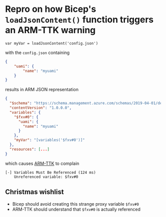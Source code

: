 # Repro on how Bicep's `loadJsonContent()` function triggers an ARM-TTK warning

```bicep
var myVar = loadJsonContent('config.json')
```

with the `config.json` containing

```json
{
	"uami": {
		"name": "myuami"
	} 
}
```

results in ARM JSON representation

```json
{
  "$schema": "https://schema.management.azure.com/schemas/2019-04-01/deploymentTemplate.json#",
  "contentVersion": "1.0.0.0",
  "variables": {
    "$fxv#0": {
      "uami": {
        "name": "myuami"
      }
    },
    "myVar": "[variables('$fxv#0')]"
  },
  "resources": [...]
}
```

which causes [ARM-TTK](https://github.com/Azure/arm-ttk) to complain

```text
[-] Variables Must Be Referenced (124 ms)
    Unreferenced variable: $fxv#0
```

## Christmas wishlist

- Bicep should avoid creating this strange proxy variable `$fxv#0`
- ARM-TTK should understand that `$fxv#0` is actually referenced 
